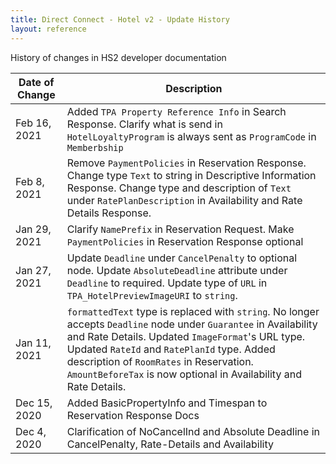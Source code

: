 ```yaml
---
title: Direct Connect - Hotel v2 - Update History
layout: reference
---
```


History of changes in HS2 developer documentation

|Date of Change|Description|
|--------------|------------|
|Feb 16, 2021| Added `TPA Property Reference Info` in Search Response. Clarify what is send in `HotelLoyaltyProgram` is always sent as `ProgramCode` in `Memberbship`|
|Feb 8, 2021| Remove `PaymentPolicies` in Reservation Response. Change type `Text` to string in Descriptive Information Response. Change type and description of `Text` under `RatePlanDescription` in Availability and Rate Details Response.
|Jan 29, 2021| Clarify `NamePrefix` in Reservation Request. Make `PaymentPolicies` in Reservation Response optional|
|Jan 27, 2021| Update `Deadline` under `CancelPenalty` to optional node. Update `AbsoluteDeadline` attribute under `Deadline` to required.  Update type of `URL` in `TPA_HotelPreviewImageURI` to `string`.|
|Jan 11, 2021|`formattedText` type is replaced with `string`. No longer accepts `Deadline` node under `Guarantee` in Availability and Rate Details. Updated `ImageFormat`'s URL type. Updated `RateId` and `RatePlanId` type. Added description of `RoomRates` in Reservation. `AmountBeforeTax` is now optional in Availability and Rate Details.|
|Dec 15, 2020| Added BasicPropertyInfo and Timespan to Reservation Response Docs|
|Dec 4, 2020| Clarification of NoCancelInd and Absolute Deadline in CancelPenalty, Rate-Details and Availability|

